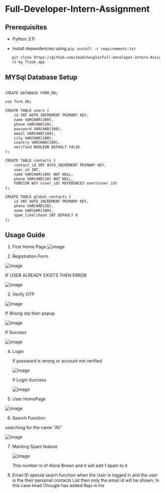 # Full-Developer-Intern-Assignment


## Prerequisites
- Python 3.11
  
- Install dependencies using `pip install -r requirements.txt`

  
```bash
   git clone https://github.com/imadchougle/Full-Developer-Intern-Assignment.git
   cd my_flask_app
```

## MYSql Database Setup 

```bash

CREATE DATABASE FORM_DB;

use form_db;

CREATE TABLE users (
    id INT AUTO_INCREMENT PRIMARY KEY,
    name VARCHAR(100),
    phone VARCHAR(20),
    password VARCHAR(100),
    email VARCHAR(100),
    city VARCHAR(100),
    country VARCHAR(100),
    verified BOOLEAN DEFAULT FALSE
);

CREATE TABLE contacts (
    contact_id INT AUTO_INCREMENT PRIMARY KEY,
    user_id INT,
    name VARCHAR(100) NOT NULL,
    phone VARCHAR(20) NOT NULL,
    FOREIGN KEY (user_id) REFERENCES users(user_id)
);

CREATE TABLE global_contacts (
    id INT AUTO_INCREMENT PRIMARY KEY,
    phone VARCHAR(20),
    name VARCHAR(100),
    spam_likelihood INT DEFAULT 0
);
```

## Usage Guide

1. First Home Page
  ![image](https://github.com/imadchougle/Full-Developer-Intern-Assignment/assets/54437743/119697d8-29a9-443b-a4fd-41874f0ef1b0)

2. Registration Form

  ![image](https://github.com/imadchougle/Full-Developer-Intern-Assignment/assets/54437743/a0b6542c-29c4-4f7a-bdc9-cac2af278d82)

IF USER ALREADY EXISTS THEN ERROR

  ![image](https://github.com/imadchougle/Full-Developer-Intern-Assignment/assets/54437743/2de8713d-131b-438a-a44d-5a77b92c3fb9)



3. Verify OTP

  ![image](https://github.com/imadchougle/Full-Developer-Intern-Assignment/assets/54437743/44a22c9c-8a68-4977-b3d2-bf1244398bf7)

If Wrong otp then popup

  ![image](https://github.com/imadchougle/Full-Developer-Intern-Assignment/assets/54437743/536a3df8-5577-406a-9b65-4de5c9c8b3f9)

If Success 

  ![image](https://github.com/imadchougle/Full-Developer-Intern-Assignment/assets/54437743/723214e8-60cc-4597-81c4-b464fe69831a)

4. Login


   If password is wrong or account not verified

   ![image](https://github.com/imadchougle/Full-Developer-Intern-Assignment/assets/54437743/384623c0-2440-4498-8ef3-17e05993c7de)


   If Login Success

   ![image](https://github.com/imadchougle/Full-Developer-Intern-Assignment/assets/54437743/fb999d70-0fab-4336-ab94-36327fd85dca)


5. User HomePage

  ![image](https://github.com/imadchougle/Full-Developer-Intern-Assignment/assets/54437743/f6d91659-25da-4ba2-b2f0-5df2731b583f)


6. Search Function

  searching for the name "Ali"

  ![image](https://github.com/imadchougle/Full-Developer-Intern-Assignment/assets/54437743/98363498-f20c-4545-b2ab-b6f2f458b1f0)


7. Marking Spam feature

   ![image](https://github.com/imadchougle/Full-Developer-Intern-Assignment/assets/54437743/38094f26-950e-46c6-948e-cbec7d963b0a)

   This number is of Alicia Brown and it will add 1 spam to it


8. Email ID special seach function when the User is logged in and the user is the their personal contacts List then only the email id will be shown;
   In this case Imad Chougle has added Raju in his 












